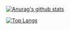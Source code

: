[![Anurag's github stats](https://github-readme-stats.vercel.app/api?username=Yingkaixiang)](https://github.com/anuraghazra/github-readme-stats)

[![Top Langs](https://github-readme-stats.vercel.app/api/top-langs/?username=Yingkaixiang)](https://github.com/anuraghazra/github-readme-stats)

<!--
**Yingkaixiang/Yingkaixiang** is a ✨ _special_ ✨ repository because its `README.md` (this file) appears on your GitHub profile.

Here are some ideas to get you started:

- 🔭 I’m currently working on ...
- 🌱 I’m currently learning ...
- 👯 I’m looking to collaborate on ...
- 🤔 I’m looking for help with ...
- 💬 Ask me about ...
- 📫 How to reach me: ...
- 😄 Pronouns: ...
- ⚡ Fun fact: ...
-->
